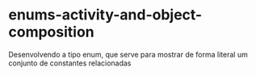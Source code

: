 # enums-activity-and-object-composition
Desenvolvendo a tipo enum, que serve para mostrar de forma literal um 
conjunto de constantes relacionadas
